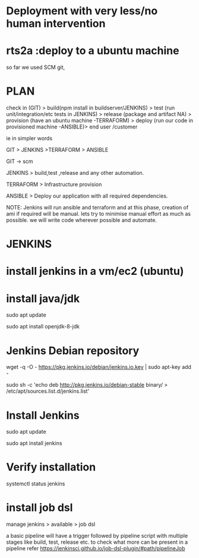 # Deployment with very less/no human intervention
# rts2a :deploy to a ubuntu machine
so far we used SCM git,
# PLAN

check in (GIT) > build(npm install in buildserver/JENKINS) > test (run unit/integration/etc tests in JENKINS) > release (package and artifact NA) > provision (have an ubuntu machine -TERRAFORM) > deploy (run our code in provisioned machine -ANSIBLE)> end user /customer

ie in simpler words

GIT > JENKINS >TERRAFORM > ANSIBLE

GIT -> scm

JENKINS > build,test ,release and any other automation.

TERRAFORM > Infrastructure provision

ANSIBLE > Deploy our application with all required dependencies.

NOTE: Jenkins will run ansible and terraform and at this phase,  creation of ami if required will be manual.
lets try to minimise manual effort as much as possible. we will write code wherever possible and automate.

# JENKINS
 # install jenkins in a vm/ec2 (ubuntu)
  # install java/jdk
  
  sudo apt update
  
  sudo apt install openjdk-8-jdk
  
  # Jenkins Debian repository
  
  wget -q -O - https://pkg.jenkins.io/debian/jenkins.io.key | sudo apt-key add -
  
  sudo sh -c 'echo deb http://pkg.jenkins.io/debian-stable binary/ > /etc/apt/sources.list.d/jenkins.list'
  
  # Install Jenkins
  
  sudo apt update
  
  sudo apt install jenkins
  
  # Verify installation
  
  systemctl status jenkins
  
  # install job dsl

  manage jenkins > available > job dsl

  a basic pipeline will have a trigger followed by pipeline script with multiple stages like build, test, release etc.
  to check what more can be present in a pipeline refer https://jenkinsci.github.io/job-dsl-plugin/#path/pipelineJob

